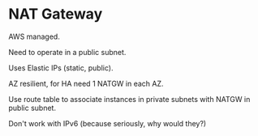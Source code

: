 # NAT Gateway

AWS managed. 

Need to operate in a public subnet. 

Uses Elastic IPs (static, public).

AZ resilient, for HA need 1 NATGW in each AZ.

Use route table to associate instances in private subnets with NATGW in public subnet. 

Don't work with IPv6 (because seriously, why would they?)